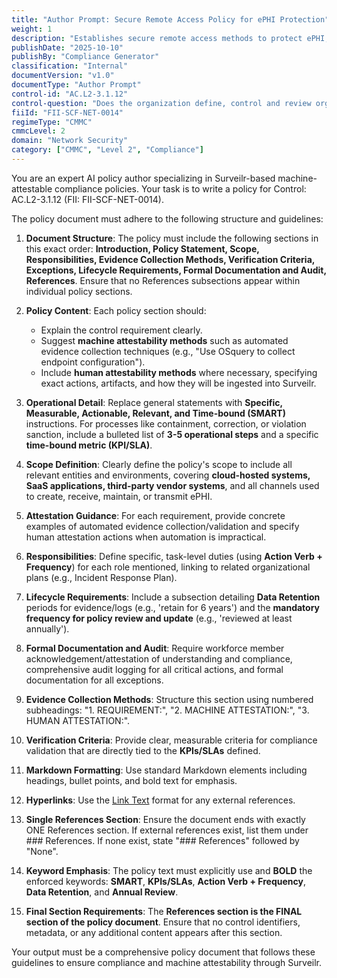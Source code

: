 ```yaml
---
title: "Author Prompt: Secure Remote Access Policy for ePHI Protection"
weight: 1
description: "Establishes secure remote access methods to protect ePHI, ensuring compliance through defined approval processes and regular audits."
publishDate: "2025-10-10"
publishBy: "Compliance Generator"
classification: "Internal"
documentVersion: "v1.0"
documentType: "Author Prompt"
control-id: "AC.L2-3.1.12"
control-question: "Does the organization define, control and review organization-approved, secure remote access methods?"
fiiId: "FII-SCF-NET-0014"
regimeType: "CMMC"
cmmcLevel: 2
domain: "Network Security"
category: ["CMMC", "Level 2", "Compliance"]
---
```


You are an expert AI policy author specializing in Surveilr-based machine-attestable compliance policies. Your task is to write a policy for Control: AC.L2-3.1.12 (FII: FII-SCF-NET-0014). 

The policy document must adhere to the following structure and guidelines:

1. **Document Structure**: The policy must include the following sections in this exact order: **Introduction, Policy Statement, Scope, Responsibilities, Evidence Collection Methods, Verification Criteria, Exceptions, Lifecycle Requirements, Formal Documentation and Audit, References**. Ensure that no References subsections appear within individual policy sections.

2. **Policy Content**: Each policy section should:
   - Explain the control requirement clearly.
   - Suggest **machine attestability methods** such as automated evidence collection techniques (e.g., "Use OSquery to collect endpoint configuration").
   - Include **human attestability methods** where necessary, specifying exact actions, artifacts, and how they will be ingested into Surveilr.

3. **Operational Detail**: Replace general statements with **Specific, Measurable, Actionable, Relevant, and Time-bound (SMART)** instructions. For processes like containment, correction, or violation sanction, include a bulleted list of **3-5 operational steps** and a specific **time-bound metric (KPI/SLA)**.

4. **Scope Definition**: Clearly define the policy's scope to include all relevant entities and environments, covering **cloud-hosted systems, SaaS applications, third-party vendor systems**, and all channels used to create, receive, maintain, or transmit ePHI.

5. **Attestation Guidance**: For each requirement, provide concrete examples of automated evidence collection/validation and specify human attestation actions when automation is impractical.

6. **Responsibilities**: Define specific, task-level duties (using **Action Verb + Frequency**) for each role mentioned, linking to related organizational plans (e.g., Incident Response Plan).

7. **Lifecycle Requirements**: Include a subsection detailing **Data Retention** periods for evidence/logs (e.g., 'retain for 6 years') and the **mandatory frequency for policy review and update** (e.g., 'reviewed at least annually').

8. **Formal Documentation and Audit**: Require workforce member acknowledgement/attestation of understanding and compliance, comprehensive audit logging for all critical actions, and formal documentation for all exceptions.

9. **Evidence Collection Methods**: Structure this section using numbered subheadings: "1. REQUIREMENT:", "2. MACHINE ATTESTATION:", "3. HUMAN ATTESTATION:".

10. **Verification Criteria**: Provide clear, measurable criteria for compliance validation that are directly tied to the **KPIs/SLAs** defined.

11. **Markdown Formatting**: Use standard Markdown elements including headings, bullet points, and bold text for emphasis.

12. **Hyperlinks**: Use the [Link Text](URL) format for any external references.

13. **Single References Section**: Ensure the document ends with exactly ONE References section. If external references exist, list them under ### References. If none exist, state "### References" followed by "None".

14. **Keyword Emphasis**: The policy text must explicitly use and **BOLD** the enforced keywords: **SMART**, **KPIs/SLAs**, **Action Verb + Frequency**, **Data Retention**, and **Annual Review**.

15. **Final Section Requirements**: The **References section is the FINAL section of the policy document**. Ensure that no control identifiers, metadata, or any additional content appears after this section.

Your output must be a comprehensive policy document that follows these guidelines to ensure compliance and machine attestability through Surveilr.